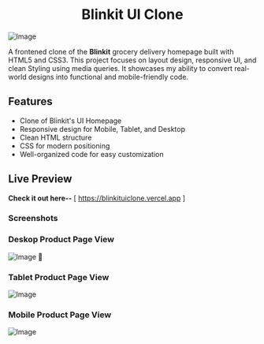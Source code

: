 <h1 align="center"> Blinkit UI Clone</h1>

![Image](https://github.com/user-attachments/assets/f2df3d78-d15d-462e-9041-e95bfe1cf333)

<p>A frontened clone of the <strong>Blinkit</strong> grocery delivery homepage built with HTML5 and CSS3. This project focuses on layout design, responsive UI, and clean Styling using media queries. It showcases my ability to convert real-world designs into functional and mobile-friendly code.</p>

## Features

- Clone of Blinkit's UI Homepage
- Responsive design for Mobile, Tablet, and Desktop
- Clean HTML structure
- CSS for modern positioning
- Well-organized code for easy customization

## Live Preview
**Check it out here--** [ https://blinkituiclone.vercel.app ]

### Screenshots

### Deskop Product Page View
![Image](https://github.com/user-attachments/assets/1c3e54ca-b2ef-4db3-8cae-94234c2deaaa)


### Tablet Product Page View
![Image](https://github.com/user-attachments/assets/f29845ad-6069-4b82-af89-51e574e6ca12)

### Mobile Product Page View
![Image](https://github.com/user-attachments/assets/a78cd66f-8380-444d-9a6b-3e1d5574c8d4)
